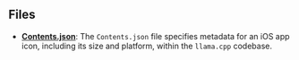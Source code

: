 
## Files
- **[Contents.json](AppIcon.appiconset/Contents.json.driver.md)**: The `Contents.json` file specifies metadata for an iOS app icon, including its size and platform, within the `llama.cpp` codebase.
